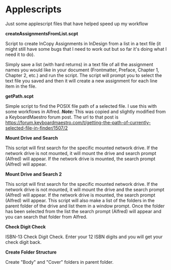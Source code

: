 # Applescripts
Just some applescript files that have helped speed up my workflow

**createAssignmentsFromList.scpt**

Script to create InCopy Assignments in InDesign from a list in a text file (it might still have some bugs that I need to work out but so far it's doing what I need it to do).

Simply save a list (with hard returns) in a text file of all the assignment names you would like in your document (Frontmatter, Preface, Chapter 1, Chapter 2, etc.) and run the script. The script will prompt you to select the text file you saved and then it will create a new assignment for each line item in the file.


**getPath.scpt**

Simple script to find the POSIX file path of a selected file. I use this with some workflows in Alfred. **_Note:_** This was copied and slightly modified from a KeyboardMaestro forum post. The url to that post is https://forum.keyboardmaestro.com/t/getting-the-path-of-currently-selected-file-in-finder/1507/2


**Mount Drive and Search**

This script will first search for the specific mounted network drive. If the network drive is not mounted, it will mount the drive and search prompt (Alfred) will appear. If the network drive is mounted, the search prompt (Alfred) will appear.


**Mount Drive and Search 2**

This script will first search for the specific mounted network drive. If the network drive is not mounted, it will mount the drive and the search prompt (Alfred) will appear. If the network drive is mounted, the search prompt (Alfred) will appear. This script will also make a list of the folders in the parent folder of the drive and list them in a window prompt. Once the folder has been selected from the list the search prompt (Alfred) will appear and you can search that folder from Alfred.


**Check Digit Check**

ISBN-13 Check Digit Check. Enter your 12 ISBN digits and you will get your check digit back.

**Create Folder Structure**

Create "Body" and "Cover" folders in parent folder.
